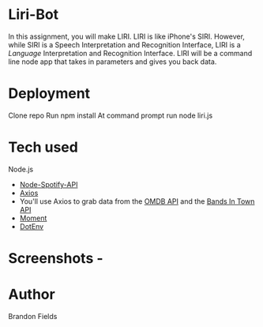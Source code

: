 # Liri-Bot
In this assignment, you will make LIRI. LIRI is like iPhone's SIRI. However, while SIRI is a Speech Interpretation and Recognition Interface, LIRI is a _Language_ Interpretation and Recognition Interface. LIRI will be a command line node app that takes in parameters and gives you back data.

# Deployment
Clone repo
Run npm install
At command prompt run node liri.js <pass in an instruction from above>


# Tech used
Node.js
* [Node-Spotify-API](https://www.npmjs.com/package/node-spotify-api)
* [Axios](https://www.npmjs.com/package/axios)
* You'll use Axios to grab data from the [OMDB API](http://www.omdbapi.com) and the [Bands In   Town API](http://www.artists.bandsintown.com/bandsintown-api)
* [Moment](https://www.npmjs.com/package/moment)
* [DotEnv](https://www.npmjs.com/package/dotenv)


# Screenshots - 




# Author 
Brandon Fields

